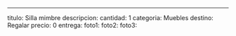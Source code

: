 ---
titulo: Silla mimbre
descripcion: 
cantidad: 1
categoria: Muebles
destino: Regalar
precio: 0
entrega: 
foto1: 
foto2: 
foto3: 
